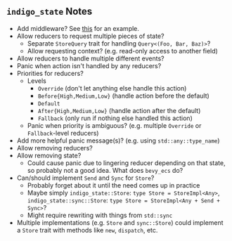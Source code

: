 ## `indigo_state` Notes

- Add middleware? See [this](https://docs.rs/redux-rs/latest/redux_rs/trait.MiddleWare.html)
  for an example.
- Allow reducers to request multiple pieces of state?
  - Separate `StoreQuery` trait for handling `Query<(Foo, Bar, Baz)>`?
  - Allow requesting context? (e.g. read-only access to another field)
- Allow reducers to handle multiple different events?
- Panic when action isn't handled by any reducers?
- Priorities for reducers?
  - Levels
    - `Override` (don't let anything else handle this action)
    - `Before{High,Medium,Low}` (handle action before the default)
    - `Default`
    - `After{High,Medium,Low}` (handle action after the default)
    - `Fallback` (only run if nothing else handled this action)
  - Panic when priority is ambiguous? (e.g. multiple `Override` or
    `Fallback`-level reducers)
- Add more helpful panic message(s)? (e.g. using `std::any::type_name`)
- Allow removing reducers?
- Allow removing state?
  - Could cause panic due to lingering reducer depending on that state, so
    probably not a good idea. What does `bevy_ecs` do?
- Can/should implement `Send` and `Sync` for `Store`?
  - Probably forget about it until the need comes up in practice
  - Maybe simply `indigo_state::Store`: `type Store = StoreImpl<Any>`,
    `indigo_state::sync::Store`: `type Store = StoreImpl<Any + Send + Sync>`?
  - Might require rewriting with things from `std::sync`
- Multiple implementations (e.g. `Store` and `sync::Store`) could implement a
  `Store` trait with methods like `new`, `dispatch`, etc.
